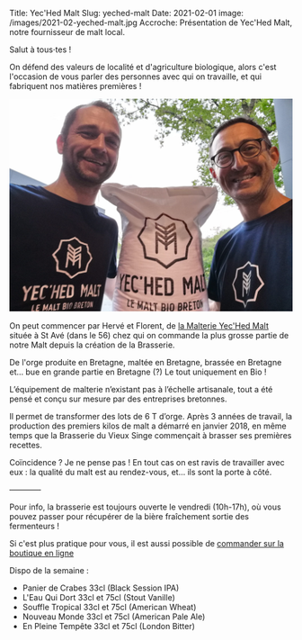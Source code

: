 Title: Yec'Hed Malt
Slug: yeched-malt
Date: 2021-02-01
image: /images/2021-02-yeched-malt.jpg
Accroche: Présentation de Yec'Hed Malt, notre fournisseur de malt local.

Salut à tous⋅tes !

On défend des valeurs de localité et d'agriculture biologique, alors c'est l'occasion de vous parler des personnes avec qui on travaille, et qui fabriquent nos matières premières !

![Photo de Florent et Hervé, de la malterie](/images/2021-02-yeched-malt-photo.jpg)

On peut commencer par Hervé et Florent, de [la Malterie Yec'Hed Malt](https://www.yechedmalt.bzh/) située à St Avé (dans le 56) chez qui on commande la plus grosse partie de notre Malt depuis la création de la Brasserie.

De l'orge produite en Bretagne, maltée en Bretagne, brassée en Bretagne et… bue en grande partie en Bretagne (?) Le tout uniquement en Bio !

L’équipement de malterie n’existant pas à l’échelle artisanale, tout a été pensé et conçu sur mesure par des entreprises bretonnes.

Il permet de transformer des lots de 6 T d’orge. Après 3 années de travail, la production des premiers kilos de malt a démarré en janvier 2018, en même temps que la Brasserie du Vieux Singe commençait à brasser ses premières recettes.

Coïncidence ? Je ne pense pas ! En tout cas on est ravis de travailler avec eux : la qualité du malt est au rendez-vous, et… ils sont la porte à côté.

————

Pour info, la brasserie est toujours ouverte le vendredi (10h-17h), où vous pouvez passer pour récupérer de la bière fraîchement sortie des fermenteurs ! 

Si c'est plus pratique pour vous, il est aussi possible de [commander sur la boutique en ligne](https://boutique.vieuxsinge.com)

Dispo de la semaine :

- Panier de Crabes 33cl (Black Session IPA)
- L'Eau Qui Dort 33cl et 75cl (Stout Vanille)
- Souffle Tropical 33cl et 75cl (American Wheat)
- Nouveau Monde 33cl et 75cl (American Pale Ale)
- En Pleine Tempête 33cl et 75cl (London Bitter)